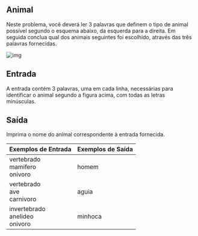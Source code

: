 ## Animal

Neste problema, você deverá ler 3 palavras que definem o tipo de animal possível segundo o esquema abaixo, da esquerda para a direita. Em seguida conclua qual dos animais seguintes foi escolhido, através das três palavras fornecidas.

![img](https://resources.urionlinejudge.com.br/gallery/images/problems/UOJ_1049_b.png)

## Entrada

A entrada contém 3 palavras, uma em cada linha, necessárias para identificar o animal segundo a figura acima, com todas as letras minúsculas.

## Saída

Imprima o nome do animal correspondente à entrada fornecida.

 

| Exemplos de Entrada                       | Exemplos de Saída |
| ----------------------------------------- | ----------------- |
| vertebrado <br />mamifero <br />onivoro   | homem             |
| vertebrado<br /> ave <br />carnivoro      | aguia             |
| invertebrado <br />anelideo <br />onivoro | minhoca           |
